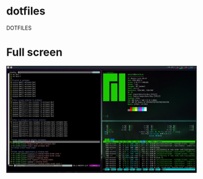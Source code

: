 # dotfiles
DOTFILES

# Full screen
![](https://github.com/davialvb/dotfiles/blob/main/img/screen_print.jpeg)

